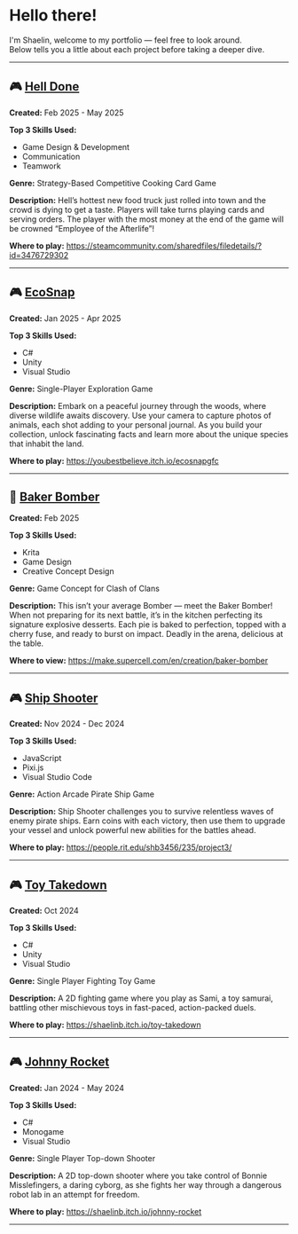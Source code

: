# Hello there!

I'm Shaelin, welcome to my portfolio — feel free to look around.  
Below tells you a little about each project before taking a deeper dive.

---

## 🎮 <a href="Hell Done">Hell Done</a>
**Created:** Feb 2025 - May 2025

**Top 3 Skills Used:** 
- Game Design & Development
- Communication
- Teamwork

**Genre:** Strategy-Based Competitive Cooking Card Game

**Description:** Hell’s hottest new food truck just rolled into town and the crowd is dying to get a taste. Players will take turns playing cards and serving orders. The player with the most money at the end of the game will be crowned “Employee of the Afterlife”!

**Where to play:**  <a href="https://steamcommunity.com/sharedfiles/filedetails/?id=3476729302">https://steamcommunity.com/sharedfiles/filedetails/?id=3476729302</a>

---

## 🎮 <a href="EcoSnap">EcoSnap</a>
**Created:** Jan 2025 - Apr 2025

**Top 3 Skills Used:** 
- C#
- Unity
- Visual Studio

**Genre:** Single-Player Exploration Game

**Description:** Embark on a peaceful journey through the woods, where diverse wildlife awaits discovery. Use your camera to capture photos of animals, each shot adding to your personal journal. As you build your collection, unlock fascinating facts and learn more about the unique species that inhabit the land.

**Where to play:**  <a href="https://youbestbelieve.itch.io/ecosnapgfc">https://youbestbelieve.itch.io/ecosnapgfc</a>

---


## 🎨 <a href="Baker Bomber">Baker Bomber</a>
**Created:** Feb 2025

**Top 3 Skills Used:** 
- Krita
- Game Design
- Creative Concept Design

**Genre:** Game Concept for Clash of Clans

**Description:** This isn’t your average Bomber — meet the Baker Bomber! When not preparing for its next battle, it’s in the kitchen perfecting its signature explosive desserts. Each pie is baked to perfection, topped with a cherry fuse, and ready to burst on impact. Deadly in the arena, delicious at the table. 

**Where to view:**  <a href="https://make.supercell.com/en/creation/baker-bomber">https://make.supercell.com/en/creation/baker-bomber</a>

---

## 🎮 <a href="Ship Shooter">Ship Shooter</a>
**Created:** Nov 2024 - Dec 2024

**Top 3 Skills Used:** 
- JavaScript
- Pixi.js
- Visual Studio Code

**Genre:** Action Arcade Pirate Ship Game

**Description:** Ship Shooter challenges you to survive relentless waves of enemy pirate ships. Earn coins with each victory, then use them to upgrade your vessel and unlock powerful new abilities for the battles ahead.

**Where to play:**  <a href="https://people.rit.edu/shb3456/235/project3/">https://people.rit.edu/shb3456/235/project3/</a>

---

## 🎮 <a href="Toy Takedown">Toy Takedown</a>
**Created:** Oct 2024

**Top 3 Skills Used:** 
- C#
- Unity
- Visual Studio

**Genre:** Single Player Fighting Toy Game

**Description:** A 2D fighting game where you play as Sami, a toy samurai, battling other mischievous toys in fast-paced, action-packed duels.

**Where to play:**  <a href="https://shaelinb.itch.io/toy-takedown">https://shaelinb.itch.io/toy-takedown</a>

---

## 🎮 <a href="Johnny Rocket">Johnny Rocket</a>
**Created:** Jan 2024 - May 2024

**Top 3 Skills Used:** 
- C#
- Monogame
- Visual Studio

**Genre:** Single Player Top-down Shooter

**Description:** A 2D top-down shooter where you take control of Bonnie Misslefingers, a daring cyborg, as she fights her way through a dangerous robot lab in an attempt for freedom.

**Where to play:**  <a href="https://shaelinb.itch.io/johnny-rocket">https://shaelinb.itch.io/johnny-rocket</a>

---










































